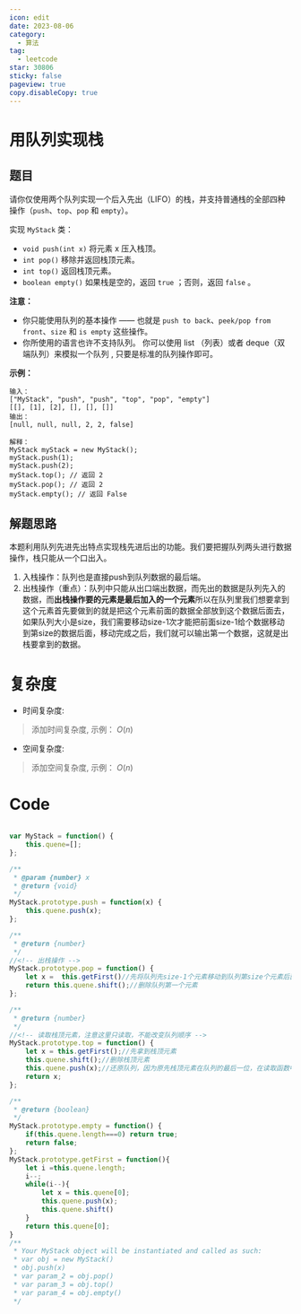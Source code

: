 ```yaml
---
icon: edit
date: 2023-08-06
category:
  - 算法
tag:
  - leetcode
star: 30806
sticky: false
pageview: true
copy.disableCopy: true
---
```


# 用队列实现栈

## 题目

请你仅使用两个队列实现一个后入先出（LIFO）的栈，并支持普通栈的全部四种操作（`push`、`top`、`pop` 和 `empty`）。

实现 `MyStack` 类：

- `void push(int x)` 将元素 x 压入栈顶。
- `int pop()` 移除并返回栈顶元素。
- `int top()` 返回栈顶元素。
- `boolean empty()` 如果栈是空的，返回 `true` ；否则，返回 `false` 。

**注意：**

- 你只能使用队列的基本操作 —— 也就是 `push to back`、`peek/pop from front`、`size` 和 `is empty` 这些操作。
- 你所使用的语言也许不支持队列。 你可以使用 list （列表）或者 deque（双端队列）来模拟一个队列 , 只要是标准的队列操作即可。

**示例：**

```
输入：
["MyStack", "push", "push", "top", "pop", "empty"]
[[], [1], [2], [], [], []]
输出：
[null, null, null, 2, 2, false]

解释：
MyStack myStack = new MyStack();
myStack.push(1);
myStack.push(2);
myStack.top(); // 返回 2
myStack.pop(); // 返回 2
myStack.empty(); // 返回 False
```

## 解题思路

本题利用队列先进先出特点实现栈先进后出的功能。我们要把握队列两头进行数据操作，栈只能从一个口出入。

1. 入栈操作：队列也是直接push到队列数据的最后端。
2. 出栈操作（重点）：队列中只能从出口端出数据，而先出的数据是队列先入的数据，而**出栈操作要的元素是最后加入的一个元素**所以在队列里我们想要拿到这个元素首先要做到的就是把这个元素前面的数据全部放到这个数据后面去，如果队列大小是size，我们需要移动size-1次才能把前面size-1给个数据移动到第size的数据后面，移动完成之后，我们就可以输出第一个数据，这就是出栈要拿到的数据。


# 复杂度
- 时间复杂度: 
> 添加时间复杂度, 示例： $O(n)$

- 空间复杂度: 
> 添加空间复杂度, 示例： $O(n)$

# Code
```JavaScript []

var MyStack = function() {
    this.quene=[];
};

/** 
 * @param {number} x
 * @return {void}
 */
MyStack.prototype.push = function(x) {
    this.quene.push(x);
};

/**
 * @return {number}
 */
//<!-- 出栈操作 -->
MyStack.prototype.pop = function() {
    let x =  this.getFirst()//先将队列先size-1个元素移动到队列第size个元素后面
    return this.quene.shift();//删除队列第一个元素
};

/**
 * @return {number}
 */
//<!-- 读取栈顶元素，注意这里只读取，不能改变队列顺序 -->
MyStack.prototype.top = function() {
    let x = this.getFirst();//先拿到栈顶元素
    this.quene.shift();//删除栈顶元素
    this.quene.push(x);//还原队列，因为原先栈顶元素在队列的最后一位，在读取函数中，我们把它移动到了首位，在拿到它之后，我们必须将队列还原
    return x;
};

/**
 * @return {boolean}
 */
MyStack.prototype.empty = function() {
    if(this.quene.length===0) return true;
    return false;
};
MyStack.prototype.getFirst = function(){
    let i =this.quene.length;
    i--; 
    while(i--){
        let x = this.quene[0];
        this.quene.push(x);
        this.quene.shift()
    }
    return this.quene[0];
}
/**
 * Your MyStack object will be instantiated and called as such:
 * var obj = new MyStack()
 * obj.push(x)
 * var param_2 = obj.pop()
 * var param_3 = obj.top()
 * var param_4 = obj.empty()
 */
```